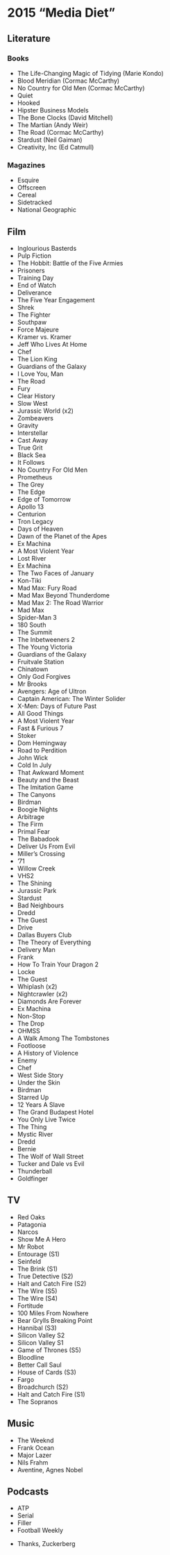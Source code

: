 # 2015 “Media Diet”

## Literature
### Books
- The Life-Changing Magic of Tidying (Marie Kondo)
- Blood Meridian (Cormac McCarthy)
- No Country for Old Men (Cormac McCarthy)
- Quiet
- Hooked
- Hipster Business Models
- The Bone Clocks (David Mitchell)
- The Martian (Andy Weir)
- The Road (Cormac McCarthy)
- Stardust (Neil Gaiman)
- Creativity, Inc (Ed Catmull)

### Magazines
- Esquire
- Offscreen
- Cereal
- Sidetracked
- National Geographic

## Film
- Inglourious Basterds
- Pulp Fiction
- The Hobbit: Battle of the Five Armies
- Prisoners
- Training Day
- End of Watch
- Deliverance
- The Five Year Engagement
- Shrek
- The Fighter
- Southpaw
- Force Majeure
- Kramer vs. Kramer
- Jeff Who Lives At Home
- Chef
- The Lion King
- Guardians of the Galaxy
- I Love You, Man
- The Road
- Fury
- Clear History
- Slow West
- Jurassic World (x2)
- Zombeavers
- Gravity
- Interstellar
- Cast Away
- True Grit
- Black Sea
- It Follows
- No Country For Old Men
- Prometheus
- The Grey
- The Edge
- Edge of Tomorrow
- Apollo 13
- Centurion
- Tron Legacy
- Days of Heaven
- Dawn of the Planet of the Apes
- Ex Machina
- A Most Violent Year
- Lost River
- Ex Machina
- The Two Faces of January
- Kon-Tiki
- Mad Max: Fury Road
- Mad Max Beyond Thunderdome
- Mad Max 2: The Road Warrior
- Mad Max
- Spider-Man 3
- 180 South
- The Summit
- The Inbetweeners 2
- The Young Victoria
- Guardians of the Galaxy
- Fruitvale Station
- Chinatown
- Only God Forgives
- Mr Brooks
- Avengers: Age of Ultron
- Captain American: The Winter Solider
- X-Men: Days of Future Past
- All Good Things
- A Most Violent Year
- Fast & Furious 7
- Stoker
- Dom Hemingway
- Road to Perdition
- John Wick
- Cold In July
- That Awkward Moment
- Beauty and the Beast
- The Imitation Game
- The Canyons
- Birdman
- Boogie Nights
- Arbitrage
- The Firm
- Primal Fear
- The Babadook
- Deliver Us From Evil
- Miller’s Crossing
- ’71
- Willow Creek
- VHS2
- The Shining
- Jurassic Park
- Stardust
- Bad Neighbours
- Dredd
- The Guest
- Drive
- Dallas Buyers Club
- The Theory of Everything
- Delivery Man
- Frank
- How To Train Your Dragon 2
- Locke
- The Guest
- Whiplash (x2)
- Nightcrawler (x2)
- Diamonds Are Forever
- Ex Machina
- Non-Stop
- The Drop
- OHMSS
- A Walk Among The Tombstones
- Footloose
- A History of Violence
- Enemy
- Chef
- West Side Story
- Under the Skin
- Birdman
- Starred Up
- 12 Years A Slave
- The Grand Budapest Hotel
- You Only Live Twice
- The Thing
- Mystic River
- Dredd
- Bernie
- The Wolf of Wall Street
- Tucker and Dale vs Evil
- Thunderball
- Goldfinger

## TV
- Red Oaks
- Patagonia
- Narcos
- Show Me A Hero
- Mr Robot
- Entourage (S1)
- Seinfeld
- The Brink (S1)
- True Detective (S2)
- Halt and Catch Fire (S2)
- The Wire (S5)
- The Wire (S4)
- Fortitude
- 100 Miles From Nowhere
- Bear Grylls Breaking Point
- Hannibal (S3)
- Silicon Valley S2
- Silicon Valley S1
- Game of Thrones (S5)
- Bloodline
- Better Call Saul
- House of Cards (S3)
- Fargo
- Broadchurch (S2)
- Halt and Catch Fire (S1)
- The Sopranos

## Music
- The Weeknd
- Frank Ocean
- Major Lazer
- Nils Frahm
- Aventine, Agnes Nobel
 
## Podcasts
- ATP
- Serial
- Filler
- Football Weekly

* Thanks, Zuckerberg 
